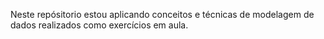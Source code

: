 Neste repósitorio estou aplicando conceitos e técnicas de modelagem de dados realizados como exercícios em aula.